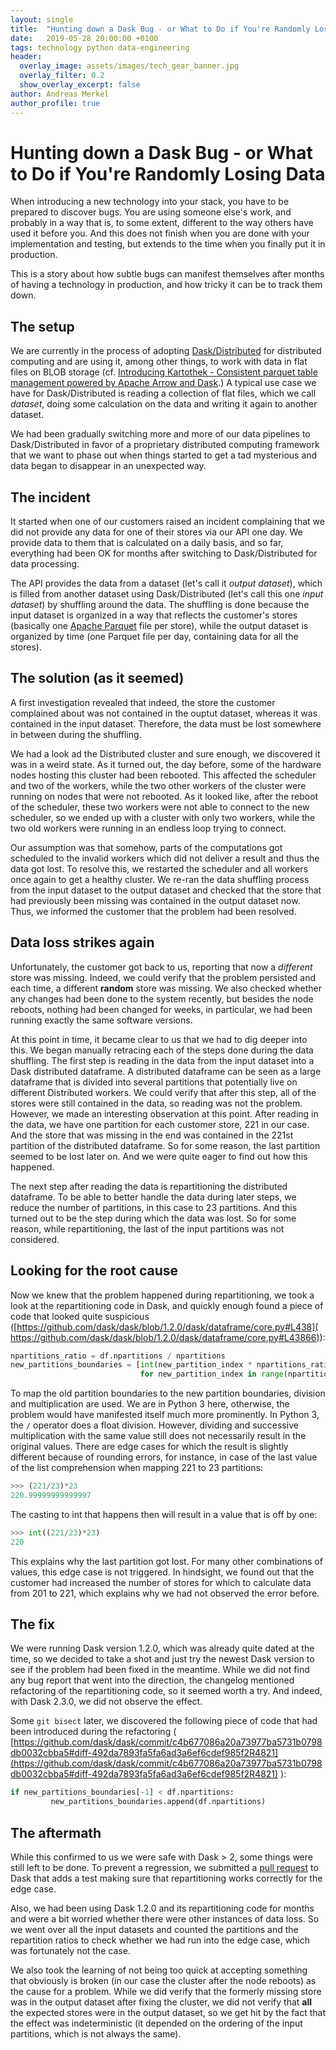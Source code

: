 ```yaml
---
layout: single
title:  "Hunting down a Dask Bug - or What to Do if You're Randomly Losing Data"
date:   2019-05-28 20:00:00 +0100
tags: technology python data-engineering
header:
  overlay_image: assets/images/tech_gear_banner.jpg
  overlay_filter: 0.2
  show_overlay_excerpt: false
author: Andreas Merkel
author_profile: true
---
```

# Hunting down a Dask Bug - or What to Do if You're Randomly Losing Data

When introducing a new technology into your stack, you have to be prepared to discover
bugs. You are using someone else's work, and probably in a way that is, to some extent,
different to the way others have used it before you. And this does not finish when you
are done with your implementation and testing, but extends to the time when you
finally put it in production.

This is a story about how subtle bugs can manifest themselves after months of having
a technology in production, and how tricky it can be to track them down.

## The setup

We are currently in the process of adopting
[Dask/Distributed](https://distributed.dask.org) for distributed computing and are using
it, among other things, to work with data in flat files on BLOB storage (cf.
[Introducing Kartothek - Consistent parquet table management powered by Apache Arrow and
Dask](https://tech.jda.com/introducing-kartothek/).)
A typical use case we have for Dask/Distributed is reading a collection of flat files,
which we call *dataset*, doing some calculation on the data and writing it again to
another dataset.

We had been gradually switching more and more of our data pipelines to Dask/Distributed
in favor of a proprietary distributed computing framework that we want to phase out when
things started to get a tad mysterious and data began to disappear in an unexpected way.

## The incident

It started when one of our customers raised an incident complaining that we did not
provide any data for one of their stores via our API one day. We provide data to them
that is calculated on a daily basis, and so far, everything had been OK for months after
switching to Dask/Distributed for data processing.

The API provides the data from a dataset (let's call it _output dataset_), which is
filled from another dataset using Dask/Distributed (let's call this one _input dataset_)
by shuffling around the data. The shuffling is done because the input dataset is
organized in a way that reflects the customer's stores (basically one [Apache
Parquet](https://parquet.apache.org) file per store), while the output dataset is
organized by time (one Parquet file per day, containing data for all the stores).

## The solution (as it seemed)

A first investigation revealed that indeed, the store the customer complained about
was not contained in the ouptut dataset, whereas it was contained in the input dataset.
Therefore, the data must be lost somewhere in between during the shuffling.

We had a look ad the Distributed cluster and sure enough, we discovered it was in a
weird state. As it turned out, the day before, some of the hardware nodes hosting this
cluster had been rebooted. This affected the scheduler and two of the workers, while
the two other workers of the cluster were running on nodes that were not rebooted.
As it looked like, after the reboot of the scheduler, these two workers were not able to
connect to the new scheduler, so we ended up with a cluster with only two workers,
while the two old workers were running in an endless loop trying to connect.

Our assumption was that somehow, parts of the computations got scheduled to the invalid
workers which did not deliver a result and thus the data got lost.
To resolve this, we restarted the scheduler and all workers once again to get a
healthy cluster. We re-ran the data shuffling process from the input dataset
to the output dataset and checked that the store that had previously been missing was
contained in the output dataset now. Thus, we informed the customer that the problem
had been resolved.

## Data loss strikes again

Unfortunately, the customer got back to us, reporting that now a *different* store was
missing. Indeed, we could verify that the problem persisted and each time, a different
**random** store was missing. We also checked whether any changes had been done to the
system recently, but besides the node reboots, nothing had been changed for weeks,
in particular, we had been running exactly the same software versions.

At this point in time, it became clear to us that we had to dig deeper into this.
We began manually retracing each of the steps done during the data shuffling.
The first step is reading in the data from the input dataset into a Dask distributed
dataframe. A distributed dataframe can
be seen as a large dataframe that is divided into several partitions that potentially
live on different Distributed workers.
We could verify that after this step, all of the stores were still contained
in the data, so reading was not the problem. However, we made an interesting observation
at this point. After reading in the data, we have one partition
for each customer store, 221 in our case. And the store that was missing in the end was
contained in the 221st partition of the distributed dataframe. So for some reason, the
last partition seemed to be lost later on. And we were quite eager to find out how this
happened.

The next step after reading the data is repartitioning the distributed dataframe.
To be able to better handle the data during
later steps, we reduce the number of partitions, in this case to 23 partitions. And this
turned out to be the step during which the data was lost. So for some reason, while
repartitioning, the last of the input partitions was not considered.

## Looking for the root cause

Now we knew that the problem happened during repartitioning, we took a look at the
repartitioning code in Dask, and quickly enough found a piece of code that looked quite
suspicious ([https://github.com/dask/dask/blob/1.2.0/dask/dataframe/core.py#L438](
https://github.com/dask/dask/blob/1.2.0/dask/dataframe/core.py#L43866)):

```python
npartitions_ratio = df.npartitions / npartitions
new_partitions_boundaries = [int(new_partition_index * npartitions_ratio)
                             for new_partition_index in range(npartitions + 1)]
```

To map the old partition boundaries to the new partition boundaries, division
and multiplication are used. We are in Python 3 here, otherwise, the problem would have
manifested itself much more prominently. In Python 3, the `/` operator does a float
division. However, dividing and successive multiplication with the same value still
does not necessarily result in the original values. There are edge cases for which
the result is slightly different because of rounding errors, for instance, in case
of the last value of the list comprehension when mapping 221 to 23 partitions:

```python
>>> (221/23)*23
220.99999999999997
```

The casting to int that happens then will result in a value that is off by one:
```python
>>> int((221/23)*23)
220
```

This explains why the last partition got lost. For many other combinations of values,
this edge case is not triggered. In hindsight, we found out that the customer had
increased the number of stores for which to calculate data from 201 to 221, which
explains why we had not observed the error before.

## The fix

We were running Dask version 1.2.0, which was already quite dated at the time, so we
decided to take a shot and just try the newest Dask version to see if the problem had
been fixed in the meantime. While we did not find any bug report that went into the
direction, the changelog mentioned refactoring of the repartitioning code, so it seemed
worth a try. And indeed, with Dask 2.3.0, we did not observe the effect.

Some `git bisect` later, we discovered the following piece of code that had been
introduced during the refactoring (
[https://github.com/dask/dask/commit/c4b677086a20a73977ba5731b0798db0032cbba5#diff-492da7893fa5fa6ad3a6ef6cdef985f2R4821](https://github.com/dask/dask/commit/c4b677086a20a73977ba5731b0798db0032cbba5#diff-492da7893fa5fa6ad3a6ef6cdef985f2R4821)
):

```python
if new_partitions_boundaries[-1] < df.npartitions:
￼        new_partitions_boundaries.append(df.npartitions)
```

## The aftermath

While this confirmed to us we were safe with Dask > 2, some things were still left to be
done. To prevent a regression, we submitted a [pull request](https://github.com/dask/dask/pull/5433) to Dask that adds a test
making sure that repartitioning works correctly for the edge case.

Also, we had been using Dask 1.2.0 and its repartitioning code for months and were a bit
worried whether there were other instances of data loss. So we went over all the
input datasets and counted the partitions and the repartition ratios to check whether
we had run into the edge case, which was fortunately not the case.

We also took the learning of not being too quick at accepting something that obviously
is broken (in our case the cluster after the node reboots) as the cause for a problem.
While we did verify that the formerly missing store was in the output dataset after
fixing the cluster, we did not verify that **all** the expected stores were in the
output dataset, so we get hit by the fact that the effect was indeterministic (it
depended on the ordering of the input partitions, which is not always the same).

